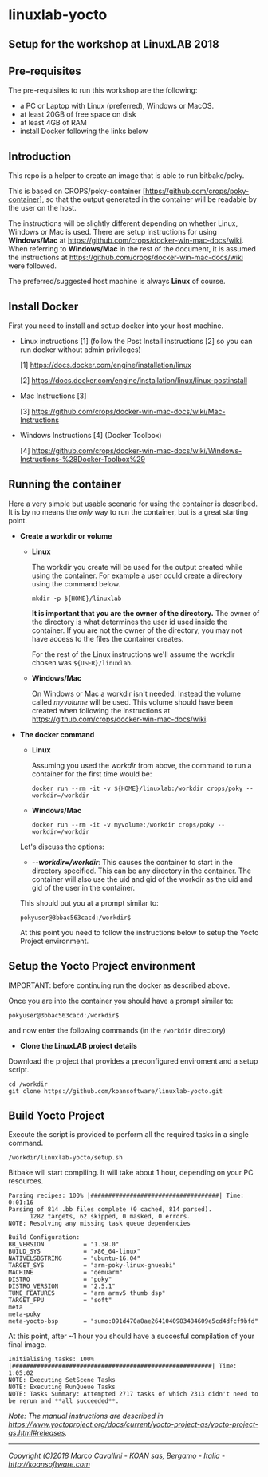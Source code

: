 # linuxlab-yocto

Setup for the workshop at LinuxLAB 2018
---------------------------------------

Pre-requisites
--------------

The pre-requisites to run this workshop are the following:

 * a PC or Laptop with Linux (preferred), Windows or MacOS.
 * at least 20GB of free space on disk
 * at least 4GB of RAM
 * install Docker following the links below


Introduction
------------
This repo is a helper to create an image that is able to run bitbake/poky.

This is based on CROPS/poky-container [https://github.com/crops/poky-container], so that the output generated in the container will be readable by the user on the host.

The instructions will be slightly different depending on whether Linux, Windows or Mac is used. There are setup instructions for using **Windows/Mac** at https://github.com/crops/docker-win-mac-docs/wiki. When referring to **Windows/Mac** in the rest of the document, it is assumed the instructions at https://github.com/crops/docker-win-mac-docs/wiki were followed.

The preferred/suggested host machine is always **Linux** of course.


Install Docker
--------------
First you need to install and setup docker into your host machine.

* Linux instructions [1] (follow the Post Install instructions [2] so you can run docker without admin privileges)

    [1] https://docs.docker.com/engine/installation/linux

    [2] https://docs.docker.com/engine/installation/linux/linux-postinstall

* Mac Instructions [3]

    [3] https://github.com/crops/docker-win-mac-docs/wiki/Mac-Instructions

* Windows Instructions [4] (Docker Toolbox)

    [4] https://github.com/crops/docker-win-mac-docs/wiki/Windows-Instructions-%28Docker-Toolbox%29


Running the container
---------------------
Here a very simple but usable scenario for using the container is described.
It is by no means the *only* way to run the container, but is a great starting
point.

* **Create a workdir or volume**
  * **Linux**

    The workdir you create will be used for the output created while using the container.
    For example a user could create a directory using the command below.
  
    ```
    mkdir -p ${HOME}/linuxlab
    ```

    **It is important that you are the owner of the directory.** The owner of the
    directory is what determines the user id used inside the container. If you
    are not the owner of the directory, you may not have access to the files the
    container creates.

    For the rest of the Linux instructions we'll assume the workdir chosen was
    `${USER}/linuxlab`.
    
  * **Windows/Mac**

    On Windows or Mac a workdir isn't needed. Instead the volume called *myvolume* will be used. This volume should have been created when following the instructions at https://github.com/crops/docker-win-mac-docs/wiki.


* **The docker command**
  * **Linux**

    Assuming you used the *workdir* from above, the command
    to run a container for the first time would be:

    ```
    docker run --rm -it -v ${HOME}/linuxlab:/workdir crops/poky --workdir=/workdir
    ```
    
  * **Windows/Mac**
  
    ```
    docker run --rm -it -v myvolume:/workdir crops/poky --workdir=/workdir
    ```

  Let's discuss the options:
  * **_--workdir=/workdir_**: This causes the container to start in the directory
    specified. This can be any directory in the container. The container will also use the uid and gid
    of the workdir as the uid and gid of the user in the container.

  This should put you at a prompt similar to:
  ```
  pokyuser@3bbac563cacd:/workdir$
  ```
  At this point you need to follow the instructions below to setup the Yocto Project environment.


Setup the Yocto Project environment
-----------------------------------

IMPORTANT: before continuing run the docker as described above.

Once you are into the container you should have a prompt similar to:

  ```
  pokyuser@3bbac563cacd:/workdir$
  ```

and now enter the following commands (in the `/workdir` directory)


* **Clone the LinuxLAB project details**

Download the project that provides a preconfigured enviroment and a setup script.

  ```
  cd /workdir
  git clone https://github.com/koansoftware/linuxlab-yocto.git
  ```


Build Yocto Project
-------------------
Execute the script is provided to perform all the required tasks in a single command.

  ```
  /workdir/linuxlab-yocto/setup.sh
  ```

Bitbake will start compiling. It will take about 1 hour, depending on your PC resources.

  ```
  Parsing recipes: 100% |####################################| Time: 0:01:16
  Parsing of 814 .bb files complete (0 cached, 814 parsed). 
        1282 targets, 62 skipped, 0 masked, 0 errors.
  NOTE: Resolving any missing task queue dependencies

  Build Configuration:
  BB_VERSION           = "1.38.0"
  BUILD_SYS            = "x86_64-linux"
  NATIVELSBSTRING      = "ubuntu-16.04"
  TARGET_SYS           = "arm-poky-linux-gnueabi"
  MACHINE              = "qemuarm"
  DISTRO               = "poky"
  DISTRO_VERSION       = "2.5.1"
  TUNE_FEATURES        = "arm armv5 thumb dsp"
  TARGET_FPU           = "soft"
  meta
  meta-poky
  meta-yocto-bsp       = "sumo:091d470a8ae2641040983484609e5cd4dfcf9bfd"
  ```

At this point, after ~1 hour you should have a succesful compilation of your final image.

  ```
  Initialising tasks: 100% |########################################################| Time: 1:05:02
  NOTE: Executing SetScene Tasks
  NOTE: Executing RunQueue Tasks
  NOTE: Tasks Summary: Attempted 2717 tasks of which 2313 didn't need to be rerun and **all succeeded**.
  ```



*Note: The manual instructions are described in https://www.yoctoproject.org/docs/current/yocto-project-qs/yocto-project-qs.html#releases.*

----------

*Copyright (C)2018 Marco Cavallini - KOAN sas, Bergamo - Italia - <http://koansoftware.com>*


